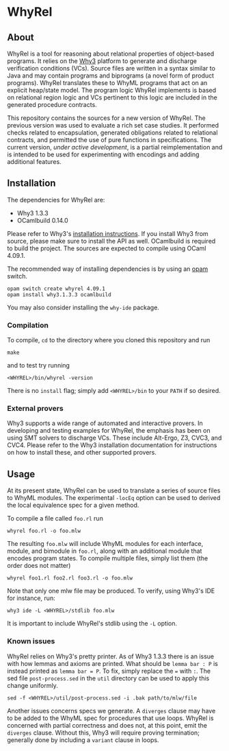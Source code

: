 # WhyRel

## About

WhyRel is a tool for reasoning about relational properties of object-based
programs.  It relies on the [Why3](http://why3.lri.fr) platform to generate and
discharge verification conditions (VCs).  Source files are written in a syntax
similar to Java and may contain programs and biprograms (a novel form of product
programs).  WhyRel translates these to WhyML programs that act on an explicit
heap/state model.  The program logic WhyRel implements is based on relational
region logic and VCs pertinent to this logic are included in the generated
procedure contracts.

This repository contains the sources for a new version of WhyRel.  The previous
version was used to evaluate a rich set case studies.  It performed checks
related to encapsulation, generated obligations related to relational contracts,
and permitted the use of pure functions in specifications.  The current version,
_under active development_, is a partial reimplementation and is intended to be
used for experimenting with encodings and adding additional features.


## Installation

The dependencies for WhyRel are:

-  Why3 1.3.3
- OCamlbuild 0.14.0 

Please refer to Why3's [installation instructions](http://why3.lri.fr/doc/install.html#installing-why3).
If you install Why3 from source, please make sure to install the API as well.
OCamlbuild is required to build the project.  The sources are expected to
compile using OCaml 4.09.1.

The recommended way of installing dependencies is by using an [opam](https://opam.ocaml.org) switch.

```
opam switch create whyrel 4.09.1
opam install why3.1.3.3 ocamlbuild
```

You may also consider installing the `why-ide` package.

### Compilation

To compile, `cd` to the directory where you cloned this repository and run

```
make
```

and to test try running

```
<WHYREL>/bin/whyrel -version
```

There is no `install` flag; simply add `<WHYREL>/bin` to your `PATH` if so desired.

### External provers

Why3 supports a wide range of automated and interactive provers.  In developing
and testing examples for WhyRel, the emphasis has been on using SMT solvers to
discharge VCs.  These include Alt-Ergo, Z3, CVC3, and CVC4.  Please refer to the
Why3 installation documentation for instructions on how to install these, and
other supported provers.


## Usage

At its present state, WhyRel can be used to translate a series of source files
to WhyML modules.  The experimental `-locEq` option can be used to derived the
local equivalence spec for a given method.

To compile a file called `foo.rl` run

```
whyrel foo.rl -o foo.mlw
```

The resulting `foo.mlw` will include WhyML modules for each interface, module,
and bimodule in `foo.rl`, along with an additional module that encodes program
states.  To compile multiple files, simply list them (the order does not matter)

```
whyrel foo1.rl foo2.rl foo3.rl -o foo.mlw
```

Note that only one mlw file may be produced. To verify, using Why3's IDE for
instance, run:

```
why3 ide -L <WHYREL>/stdlib foo.mlw
```

It is important to include WhyRel's stdlib using the `-L` option.


### Known issues

WhyRel relies on Why3's pretty printer.  As of Why3 1.3.3 there is an issue with
how lemmas and axioms are printed.  What should be `lemma bar : P` is instead
printed as `lemma bar = P`.  To fix, simply replace the `=` with `:`.  The sed
file `post-process.sed` in the `util` directory can be used to apply this change
uniformly.

```
sed -f <WHYREL>/util/post-process.sed -i .bak path/to/mlw/file
```

Another issues concerns specs we generate.  A `diverges` clause may have to be
added to the WhyML spec for procedures that use loops.  WhyRel is concerned with
partial correctness and does not, at this point, emit the `diverges` clause.
Without this, Why3 will require proving termination; generally done by including
a `variant` clause in loops.

